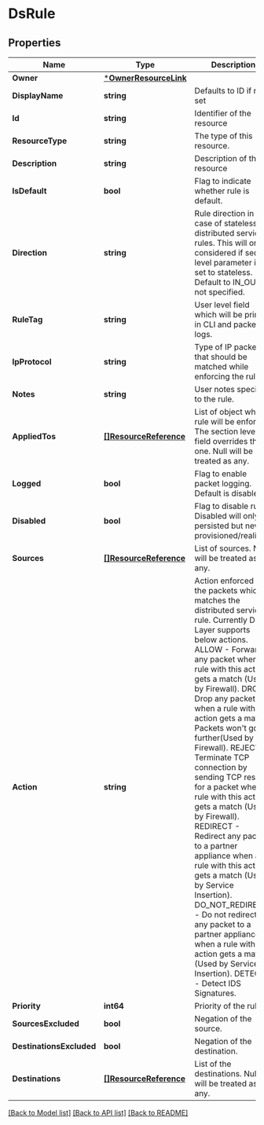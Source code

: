 # DsRule

## Properties
Name | Type | Description | Notes
------------ | ------------- | ------------- | -------------
**Owner** | [***OwnerResourceLink**](OwnerResourceLink.md) |  | [optional] [default to null]
**DisplayName** | **string** | Defaults to ID if not set | [optional] [default to null]
**Id** | **string** | Identifier of the resource | [optional] [default to null]
**ResourceType** | **string** | The type of this resource. | [optional] [default to null]
**Description** | **string** | Description of this resource | [optional] [default to null]
**IsDefault** | **bool** | Flag to indicate whether rule is default. | [optional] [default to null]
**Direction** | **string** | Rule direction in case of stateless distributed service rules. This will only considered if section level parameter is set to stateless. Default to IN_OUT if not specified. | [optional] [default to DIRECTION.IN_OUT]
**RuleTag** | **string** | User level field which will be printed in CLI and packet logs. | [optional] [default to null]
**IpProtocol** | **string** | Type of IP packet that should be matched while enforcing the rule. | [optional] [default to IP_PROTOCOL.IPV4_IPV6]
**Notes** | **string** | User notes specific to the rule. | [optional] [default to null]
**AppliedTos** | [**[]ResourceReference**](ResourceReference.md) | List of object where rule will be enforced. The section level field overrides this one. Null will be treated as any. | [optional] [default to null]
**Logged** | **bool** | Flag to enable packet logging. Default is disabled. | [optional] [default to false]
**Disabled** | **bool** | Flag to disable rule. Disabled will only be persisted but never provisioned/realized. | [optional] [default to false]
**Sources** | [**[]ResourceReference**](ResourceReference.md) | List of sources. Null will be treated as any. | [optional] [default to null]
**Action** | **string** | Action enforced on the packets which matches the distributed service rule. Currently DS Layer supports below actions. ALLOW           - Forward any packet when a rule with this action gets a match (Used by Firewall). DROP            - Drop any packet when a rule with this action gets a match. Packets won&#x27;t go further(Used by Firewall). REJECT          - Terminate TCP connection by sending TCP reset for a packet when a rule with this action gets a match (Used by Firewall). REDIRECT        - Redirect any packet to a partner appliance when a rule with this action gets a match (Used by Service Insertion). DO_NOT_REDIRECT - Do not redirect any packet to a partner appliance when a rule with this action gets a match (Used by Service Insertion). DETECT          - Detect IDS Signatures. | [default to null]
**Priority** | **int64** | Priority of the rule. | [optional] [default to null]
**SourcesExcluded** | **bool** | Negation of the source. | [optional] [default to false]
**DestinationsExcluded** | **bool** | Negation of the destination. | [optional] [default to false]
**Destinations** | [**[]ResourceReference**](ResourceReference.md) | List of the destinations. Null will be treated as any. | [optional] [default to null]

[[Back to Model list]](../README.md#documentation-for-models) [[Back to API list]](../README.md#documentation-for-api-endpoints) [[Back to README]](../README.md)

